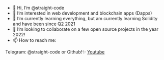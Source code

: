 - 👋 Hi, I’m @straight-code
- 👀 I’m interested in web development and blockchain apps (Dapps) 
- 🌱 I’m currently learning everything, but am currently learning Solidity and have been since Q2 2021
- 💞️ I’m looking to collaborate on a few open source projects in the year 2022! 
- 📫 How to reach me:


Telegram: @straight-code
or Github!✨
[Youtube]("https://www.youtube.com/channel/UC2xGShd5vc9FRT4wpeXYepw")
